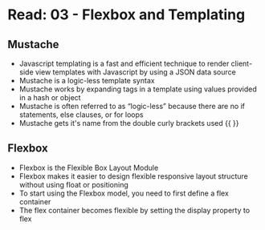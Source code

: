 # Read: 03 - Flexbox and Templating

## Mustache
* Javascript templating is a fast and efficient technique to render client-side view templates with Javascript by using a JSON data source
* Mustache is a logic-less template syntax
* Mustache works by expanding tags in a template using values provided in a hash or object
* Mustache is often referred to as “logic-less” because there are no if statements, else clauses, or for loops
* Mustache gets it's name from the double curly brackets used {{ }}

## Flexbox
* Flexbox is the Flexible Box Layout Module
* Flexbox makes it easier to design flexible responsive layout structure without using float or positioning
* To start using the Flexbox model, you need to first define a flex container
* The flex container becomes flexible by setting the display property to flex